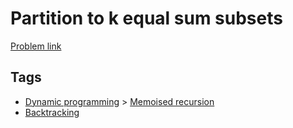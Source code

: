# Partition to k equal sum subsets

[Problem link](https://leetcode.com/problems/partition-to-k-equal-sum-subsets)

## Tags

* [Dynamic programming](/README.md#Dynamic_programming) > [Memoised recursion](/README.md#Dynamic_programming-Memoised_recursion)
* [Backtracking](/README.md#Backtracking)
